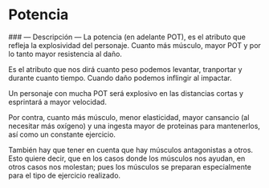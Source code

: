 
Potencia
========

### — Descripción —
La potencia (en adelante POT), es el atributo que refleja la explosividad del personaje. Cuanto más músculo, mayor POT y por lo tanto mayor resistencia al daño.

Es el atributo que nos dirá cuanto peso podemos levantar, tranportar y durante cuanto tiempo. Cuando daño podemos inflingir al impactar.

Un personaje con mucha POT será explosivo en las distancias cortas y esprintará a mayor velocidad.

Por contra, cuanto más músculo, menor elasticidad, mayor cansancio (al necesitar más oxígeno) y una ingesta mayor de proteinas para mantenerlos, así como un constante ejercicio.  

También hay que tener en cuenta que hay músculos antagonistas a otros. Esto quiere decir, que en los casos donde los músculos nos ayudan, en otros casos nos molestan; pues los músculos se preparan especialmente para el tipo de ejercicio realizado.